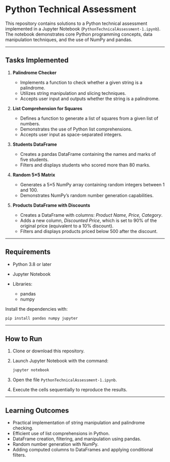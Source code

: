 # Python Technical Assessment

This repository contains solutions to a Python technical assessment implemented in a Jupyter Notebook (`PythonTechnicalAssessment-1.ipynb`).
The notebook demonstrates core Python programming concepts, data manipulation techniques, and the use of NumPy and pandas.

---

## Tasks Implemented

1. **Palindrome Checker**

   * Implements a function to check whether a given string is a palindrome.
   * Utilizes string manipulation and slicing techniques.
   * Accepts user input and outputs whether the string is a palindrome.

2. **List Comprehension for Squares**

   * Defines a function to generate a list of squares from a given list of numbers.
   * Demonstrates the use of Python list comprehensions.
   * Accepts user input as space-separated integers.

3. **Students DataFrame**

   * Creates a pandas DataFrame containing the names and marks of five students.
   * Filters and displays students who scored more than 80 marks.

4. **Random 5×5 Matrix**

   * Generates a 5×5 NumPy array containing random integers between 1 and 100.
   * Demonstrates NumPy’s random number generation capabilities.

5. **Products DataFrame with Discounts**

   * Creates a DataFrame with columns: *Product Name, Price, Category*.
   * Adds a new column, *Discounted Price*, which is set to 90% of the original price (equivalent to a 10% discount).
   * Filters and displays products priced below 500 after the discount.

---

## Requirements

* Python 3.8 or later
* Jupyter Notebook
* Libraries:

  * pandas
  * numpy

Install the dependencies with:

```bash
pip install pandas numpy jupyter
```

---

## How to Run

1. Clone or download this repository.
2. Launch Jupyter Notebook with the command:

   ```bash
   jupyter notebook
   ```
3. Open the file `PythonTechnicalAssessment-1.ipynb`.
4. Execute the cells sequentially to reproduce the results.

---

## Learning Outcomes

* Practical implementation of string manipulation and palindrome checking.
* Efficient use of list comprehensions in Python.
* DataFrame creation, filtering, and manipulation using pandas.
* Random number generation with NumPy.
* Adding computed columns to DataFrames and applying conditional filters.
